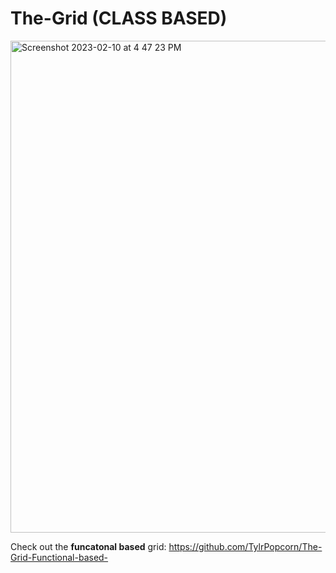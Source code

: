 # The-Grid (CLASS BASED)

<img width="787" alt="Screenshot 2023-02-10 at 4 47 23 PM" src="https://user-images.githubusercontent.com/104395322/218205114-b60b64f8-d942-4c66-81cf-3fed0695f81d.png">


Check out the **funcatonal based** grid: https://github.com/TylrPopcorn/The-Grid-Functional-based-
